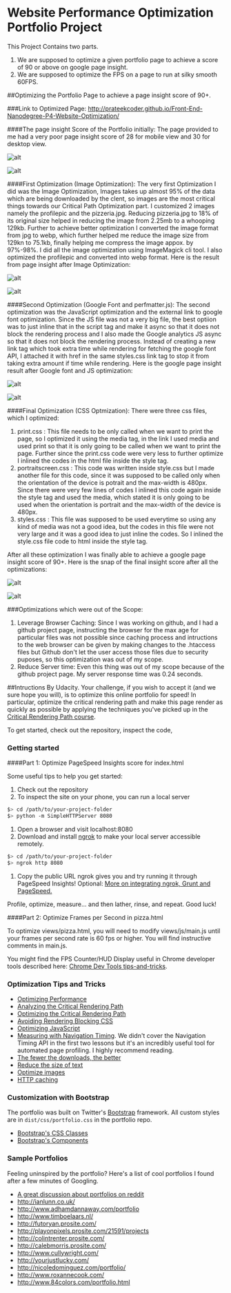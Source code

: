 # Website Performance Optimization Portfolio Project

This Project Contains two parts.
 1. We are supposed to optimize a given portfolio page to achieve a score of 90 or above on google page insight.
 2. We are supposed to optimize the FPS on a page to run at silky smooth 60FPS.

##Optimizing the Portfolio Page to achieve a page insight score of 90+.

###Link to Optimized Page:
http://prateekcoder.github.io/Front-End-Nanodegree-P4-Website-Optimization/

####The page insight Score of the Portfolio initially:
The page provided to me had a very poor page insight score of 28 for mobile view and 30 for desktop view.

![alt](http://s22.postimg.org/ick38se4x/Mobile_View_Before.png)

![alt](http://s18.postimg.org/ylprqhwo9/Desktop_View_Before.png)

####First Optimization (Image Optimization):
The very first Optimization I did was the Image Optimization, Images takes up almost 95% of the data which are being downloaded by the clent, so images are the most critical things towards our Critical Path Optimization part. I customized 2 images namely the profilepic and the pizzeria.jpg. Reducing pizzeria.jpg to 18% of its original size helped in reducing the image from 2.25mb to a whooping 129kb. Further to achieve better optimization I converted the image format from jpg to webp, which further helped me reduce the image size from 129kn to 75.1kb, finally helping me compress the image appox. by 97%-98%. I did all the image optimization using ImageMagick cli tool. I also optimized the profilepic and converted into webp format.
Here is the result from page insight after Image Optimization:

![alt](http://s22.postimg.org/m4looxh1t/Mobile_View_Image_Optimization.png)

![alt](http://s7.postimg.org/kx7udxuh7/Desktop_View_Image_Optimization.png)

####Second Optimization (Google Font and perfmatter.js):
The second optimization was the JavaScript optimization and the external link to google font optimization. Since the JS file was not a very big file, the best optiion was to just inline that in the script tag and make it async so that it does not block the rendering process and I also made the Google analytics JS async so that it does not block the rendering process. Instead of creating a new link tag which took extra time while rendering for fetching the google font API, I attached it with href in the same styles.css link tag to stop it from taking extra amount if time while rendering.
Here is the google page insight result after Google font and JS optimization:

![alt](http://s28.postimg.org/xbv1a0b4t/Mobile_View_After_Google_Font_Optimization.png)

![alt](http://s10.postimg.org/8vzz595uh/Desktop_View_After_Google_Font_Optimization.png)

####Final Optimization (CSS Optmization):
There were three css files, which I optimized:
 1. print.css : This file needs to be only called when we want to print the page, so I optimized it using the media tag, in the link I used media and used print so that it is only going to be called when we want to print the page. Further since the print.css code were very less to further optimize I inlined the codes in the html file inside the style tag.
 2. portraitscreen.css : This code was written inside style.css but I made another file for this code, since it was supposed to be called only when the orientation of the device is potrait and the max-width is 480px. Since there were very few lines of codes I inlined this code again inside the style tag and used the media, which stated it is only going to be used when the orientation is portrait and the max-width of the device is 480px.
 3. styles.css : This file was supposed to be used everytime so using any kind of media was not a good idea, but the codes in this file were not very large and it was a good idea to just inline the codes. So I inlined the style.css file code to html inside the style tag.

After all these optimization I was finally able to achieve a google page insight score of 90+. Here is the snap of the final insight score after all the optimizations:

![alt](http://s22.postimg.org/4y7xfi5ch/Final_Mobile_View_Page_Speed.png)

![alt](http://s16.postimg.org/o5fhozd39/Final_Desktop_View_Page_Speed.png)

###Optimizations which were out of the Scope:

 1. Leverage Browser Caching: Since I was working on github, and I had a github project page, instructing the browser for the max age for particular files was not possible since caching process and intructions to the web browser can be given by making changes to the .htaccess files but Github don't let the user access those files due to security puposes, so this optimization was out of my scope.
 2. Reduce Server time: Even this thing was out of my scope because of the github project page. My server response time was 0.24 seconds.


##Intructions By Udacity.
Your challenge, if you wish to accept it (and we sure hope you will), is to optimize this online portfolio for speed! In particular, optimize the critical rendering path and make this page render as quickly as possible by applying the techniques you've picked up in the [Critical Rendering Path course](https://www.udacity.com/course/ud884).

To get started, check out the repository, inspect the code,

### Getting started

####Part 1: Optimize PageSpeed Insights score for index.html

Some useful tips to help you get started:

1. Check out the repository
1. To inspect the site on your phone, you can run a local server

  ```bash
  $> cd /path/to/your-project-folder
  $> python -m SimpleHTTPServer 8080
  ```

1. Open a browser and visit localhost:8080
1. Download and install [ngrok](https://ngrok.com/) to make your local server accessible remotely.

  ``` bash
  $> cd /path/to/your-project-folder
  $> ngrok http 8080
  ```

1. Copy the public URL ngrok gives you and try running it through PageSpeed Insights! Optional: [More on integrating ngrok, Grunt and PageSpeed.](http://www.jamescryer.com/2014/06/12/grunt-pagespeed-and-ngrok-locally-testing/)

Profile, optimize, measure... and then lather, rinse, and repeat. Good luck!

####Part 2: Optimize Frames per Second in pizza.html

To optimize views/pizza.html, you will need to modify views/js/main.js until your frames per second rate is 60 fps or higher. You will find instructive comments in main.js.

You might find the FPS Counter/HUD Display useful in Chrome developer tools described here: [Chrome Dev Tools tips-and-tricks](https://developer.chrome.com/devtools/docs/tips-and-tricks).

### Optimization Tips and Tricks
* [Optimizing Performance](https://developers.google.com/web/fundamentals/performance/ "web performance")
* [Analyzing the Critical Rendering Path](https://developers.google.com/web/fundamentals/performance/critical-rendering-path/analyzing-crp.html "analyzing crp")
* [Optimizing the Critical Rendering Path](https://developers.google.com/web/fundamentals/performance/critical-rendering-path/optimizing-critical-rendering-path.html "optimize the crp!")
* [Avoiding Rendering Blocking CSS](https://developers.google.com/web/fundamentals/performance/critical-rendering-path/render-blocking-css.html "render blocking css")
* [Optimizing JavaScript](https://developers.google.com/web/fundamentals/performance/critical-rendering-path/adding-interactivity-with-javascript.html "javascript")
* [Measuring with Navigation Timing](https://developers.google.com/web/fundamentals/performance/critical-rendering-path/measure-crp.html "nav timing api"). We didn't cover the Navigation Timing API in the first two lessons but it's an incredibly useful tool for automated page profiling. I highly recommend reading.
* <a href="https://developers.google.com/web/fundamentals/performance/optimizing-content-efficiency/eliminate-downloads.html">The fewer the downloads, the better</a>
* <a href="https://developers.google.com/web/fundamentals/performance/optimizing-content-efficiency/optimize-encoding-and-transfer.html">Reduce the size of text</a>
* <a href="https://developers.google.com/web/fundamentals/performance/optimizing-content-efficiency/image-optimization.html">Optimize images</a>
* <a href="https://developers.google.com/web/fundamentals/performance/optimizing-content-efficiency/http-caching.html">HTTP caching</a>

### Customization with Bootstrap
The portfolio was built on Twitter's <a href="http://getbootstrap.com/">Bootstrap</a> framework. All custom styles are in `dist/css/portfolio.css` in the portfolio repo.

* <a href="http://getbootstrap.com/css/">Bootstrap's CSS Classes</a>
* <a href="http://getbootstrap.com/components/">Bootstrap's Components</a>

### Sample Portfolios

Feeling uninspired by the portfolio? Here's a list of cool portfolios I found after a few minutes of Googling.

* <a href="http://www.reddit.com/r/webdev/comments/280qkr/would_anybody_like_to_post_their_portfolio_site/">A great discussion about portfolios on reddit</a>
* <a href="http://ianlunn.co.uk/">http://ianlunn.co.uk/</a>
* <a href="http://www.adhamdannaway.com/portfolio">http://www.adhamdannaway.com/portfolio</a>
* <a href="http://www.timboelaars.nl/">http://www.timboelaars.nl/</a>
* <a href="http://futoryan.prosite.com/">http://futoryan.prosite.com/</a>
* <a href="http://playonpixels.prosite.com/21591/projects">http://playonpixels.prosite.com/21591/projects</a>
* <a href="http://colintrenter.prosite.com/">http://colintrenter.prosite.com/</a>
* <a href="http://calebmorris.prosite.com/">http://calebmorris.prosite.com/</a>
* <a href="http://www.cullywright.com/">http://www.cullywright.com/</a>
* <a href="http://yourjustlucky.com/">http://yourjustlucky.com/</a>
* <a href="http://nicoledominguez.com/portfolio/">http://nicoledominguez.com/portfolio/</a>
* <a href="http://www.roxannecook.com/">http://www.roxannecook.com/</a>
* <a href="http://www.84colors.com/portfolio.html">http://www.84colors.com/portfolio.html</a>
